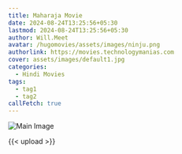 ```yaml
---
title: Maharaja Movie
date: 2024-08-24T13:25:56+05:30
lastmod: 2024-08-24T13:25:56+05:30
author: Will.Meet
avatar: /hugomovies/assets/images/ninju.png
authorlink: https://movies.technologymanias.com
cover: assets/images/default1.jpg
categories:
  - Hindi Movies
tags:
  - tag1
  - tag2
callFetch: true
---
```

<!-- Cut out summary from your post content here. -->

<!--more-->
![Main Image](/hugomovies/assets/images/vijay.jpg "Main Image Title")

{{< upload >}}
